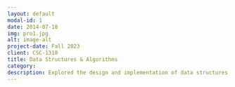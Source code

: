 ```yaml
---
layout: default
modal-id: 1
date: 2014-07-18
img: pro1.jpg
alt: image-alt
project-date: Fall 2023
client: CSC-1310
title: Data Structures & Algorithms
category: 
description: Explored the design and implementation of data structures like stacks, queues, and trees, focusing on algorithm efficiency. Applied these concepts in C++ to solve computational problems.
---
```

